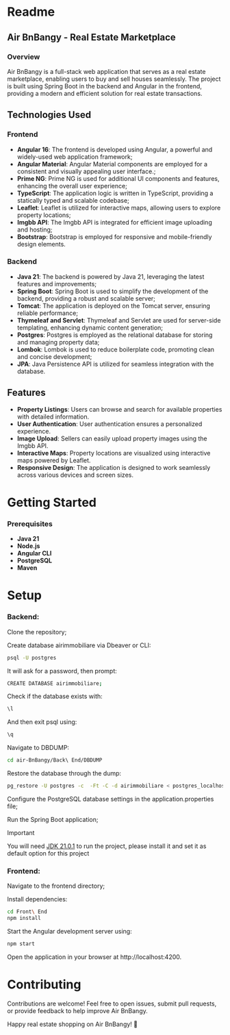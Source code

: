 # Readme

## Air BnBangy - Real Estate Marketplace

### Overview

Air BnBangy is a full-stack web application that serves as a real estate marketplace, enabling users to buy and sell houses seamlessly. The project is built using Spring Boot in the backend and Angular in the frontend, providing a modern and efficient solution for real estate transactions.

## Technologies Used

### Frontend

- **Angular 16**: The frontend is developed using Angular, a powerful and widely-used web application framework;
- **Angular Material**: Angular Material components are employed for a consistent and visually appealing user interface.;
- **Prime NG**: Prime NG is used for additional UI components and features, enhancing the overall user experience;
- **TypeScript**: The application logic is written in TypeScript, providing a statically typed and scalable codebase;
- **Leaflet**: Leaflet is utilized for interactive maps, allowing users to explore property locations;
- **Imgbb API**: The Imgbb API is integrated for efficient image uploading and hosting;
- **Bootstrap**: Bootstrap is employed for responsive and mobile-friendly design elements.

### Backend

- **Java 21**: The backend is powered by Java 21, leveraging the latest features and improvements;
- **Spring Boot**: Spring Boot is used to simplify the development of the backend, providing a robust and scalable server;
- **Tomcat**: The application is deployed on the Tomcat server, ensuring reliable performance;
- **Thymeleaf and Servlet**: Thymeleaf and Servlet are used for server-side templating, enhancing dynamic content generation;
- **Postgres**: Postgres is employed as the relational database for storing and managing property data;
- **Lombok**: Lombok is used to reduce boilerplate code, promoting clean and concise development;
- **JPA**: Java Persistence API is utilized for seamless integration with the database.

## Features

- **Property Listings**: Users can browse and search for available properties with detailed information.
- **User Authentication**: User authentication ensures a personalized experience.
- **Image Upload**: Sellers can easily upload property images using the Imgbb API.
- **Interactive Maps**: Property locations are visualized using interactive maps powered by Leaflet.
- **Responsive Design**: The application is designed to work seamlessly across various devices and screen sizes.

# Getting Started

### Prerequisites

- **Java 21**
- **Node.js**
- **Angular CLI**
- **PostgreSQL**
- **Maven**

# Setup

### Backend:

Clone the repository;

Create database airimmobiliare via Dbeaver or CLI:
```bash
psql -U postgres
```

It will ask for a password, then prompt:
```bash
CREATE DATABASE airimmobiliare;
```

Check if the database exists with:
```bash
\l
```

And then exit psql using:
```bash
\q
```

Navigate to DBDUMP:
```bash
cd air-BnBangy/Back\ End/DBDUMP
```

Restore the database through the dump:
```bash
pg_restore -U postgres -c  -Ft -C -d airimmobiliare < postgres_localhost-2023_10_13_23_18_49-dump.sql
```

Configure the PostgreSQL database settings in the application.properties file;

Run the Spring Boot application;

> [!IMPORTANT]
> You will need [JDK 21.0.1](https://www.oracle.com/it/java/technologies/downloads/#jdk21-windows) to run the project, please install it and set it as default option for this project


### Frontend:
Navigate to the frontend directory;

Install dependencies:

```bash
cd Front\ End
npm install
```

Start the Angular development server using:

```bash
npm start
```

Open the application in your browser at http://localhost:4200.

# Contributing

Contributions are welcome! Feel free to open issues, submit pull requests, or provide feedback to help improve Air BnBangy.


Happy real estate shopping on Air BnBangy! 🏡
